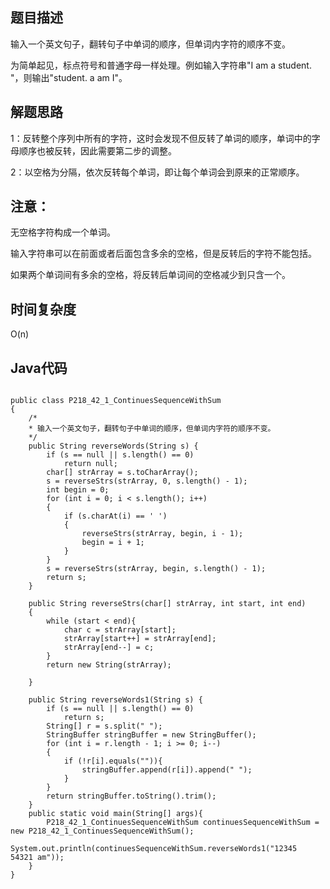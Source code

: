 ## 题目描述
输入一个英文句子，翻转句子中单词的顺序，但单词内字符的顺序不变。

为简单起见，标点符号和普通字母一样处理。例如输入字符串"I am a student. "，则输出"student. a am I"。

## 解题思路
1：反转整个序列中所有的字符，这时会发现不但反转了单词的顺序，单词中的字母顺序也被反转，因此需要第二步的调整。

2：以空格为分隔，依次反转每个单词，即让每个单词会到原来的正常顺序。


## 注意：
无空格字符构成一个单词。

输入字符串可以在前面或者后面包含多余的空格，但是反转后的字符不能包括。

如果两个单词间有多余的空格，将反转后单词间的空格减少到只含一个。
## 时间复杂度
O(n)

## Java代码
```

public class P218_42_1_ContinuesSequenceWithSum
{
    /*
    * 输入一个英文句子，翻转句子中单词的顺序，但单词内字符的顺序不变。
    */
    public String reverseWords(String s) {
        if (s == null || s.length() == 0)
            return null;
        char[] strArray = s.toCharArray();
        s = reverseStrs(strArray, 0, s.length() - 1);
        int begin = 0;
        for (int i = 0; i < s.length(); i++)
        {
            if (s.charAt(i) == ' ')
            {
                reverseStrs(strArray, begin, i - 1);
                begin = i + 1;
            }
        }
        s = reverseStrs(strArray, begin, s.length() - 1);
        return s;
    }

    public String reverseStrs(char[] strArray, int start, int end)
    {
        while (start < end){
            char c = strArray[start];
            strArray[start++] = strArray[end];
            strArray[end--] = c;
        }
        return new String(strArray);

    }

    public String reverseWords1(String s) {
        if (s == null || s.length() == 0)
            return s;
        String[] r = s.split(" ");
        StringBuffer stringBuffer = new StringBuffer();
        for (int i = r.length - 1; i >= 0; i--)
        {
            if (!r[i].equals("")){
                stringBuffer.append(r[i]).append(" ");
            }
        }
        return stringBuffer.toString().trim();
    }
    public static void main(String[] args){
        P218_42_1_ContinuesSequenceWithSum continuesSequenceWithSum = new P218_42_1_ContinuesSequenceWithSum();
        System.out.println(continuesSequenceWithSum.reverseWords1("12345  54321 am"));
    }
}
```
